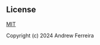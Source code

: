 ## License

[MIT](https://raw.githubusercontent.com/ferreira-tb/manatsu/main/LICENSE)

Copyright (c) 2024 Andrew Ferreira
